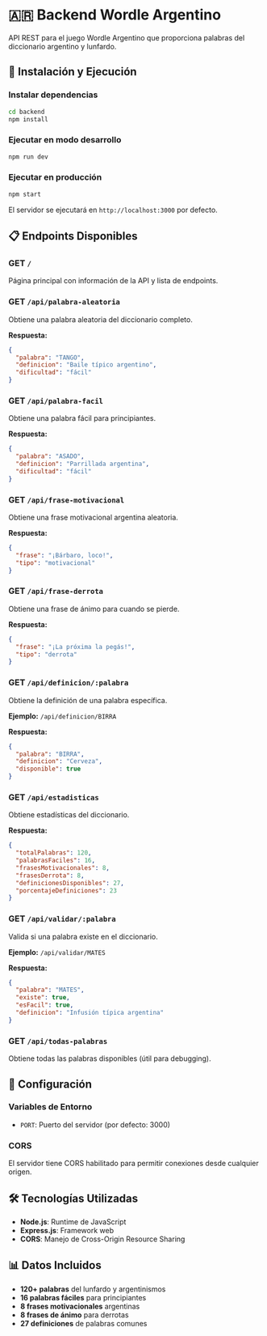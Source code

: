 # 🇦🇷 Backend Wordle Argentino

API REST para el juego Wordle Argentino que proporciona palabras del diccionario argentino y lunfardo.

## 🚀 Instalación y Ejecución

### Instalar dependencias
```bash
cd backend
npm install
```

### Ejecutar en modo desarrollo
```bash
npm run dev
```

### Ejecutar en producción
```bash
npm start
```

El servidor se ejecutará en `http://localhost:3000` por defecto.

## 📋 Endpoints Disponibles

### GET `/`
Página principal con información de la API y lista de endpoints.

### GET `/api/palabra-aleatoria`
Obtiene una palabra aleatoria del diccionario completo.

**Respuesta:**
```json
{
  "palabra": "TANGO",
  "definicion": "Baile típico argentino",
  "dificultad": "fácil"
}
```

### GET `/api/palabra-facil`
Obtiene una palabra fácil para principiantes.

**Respuesta:**
```json
{
  "palabra": "ASADO",
  "definicion": "Parrillada argentina",
  "dificultad": "fácil"
}
```

### GET `/api/frase-motivacional`
Obtiene una frase motivacional argentina aleatoria.

**Respuesta:**
```json
{
  "frase": "¡Bárbaro, loco!",
  "tipo": "motivacional"
}
```

### GET `/api/frase-derrota`
Obtiene una frase de ánimo para cuando se pierde.

**Respuesta:**
```json
{
  "frase": "¡La próxima la pegás!",
  "tipo": "derrota"
}
```

### GET `/api/definicion/:palabra`
Obtiene la definición de una palabra específica.

**Ejemplo:** `/api/definicion/BIRRA`

**Respuesta:**
```json
{
  "palabra": "BIRRA",
  "definicion": "Cerveza",
  "disponible": true
}
```

### GET `/api/estadisticas`
Obtiene estadísticas del diccionario.

**Respuesta:**
```json
{
  "totalPalabras": 120,
  "palabrasFaciles": 16,
  "frasesMotivacionales": 8,
  "frasesDerrota": 8,
  "definicionesDisponibles": 27,
  "porcentajeDefiniciones": 23
}
```

### GET `/api/validar/:palabra`
Valida si una palabra existe en el diccionario.

**Ejemplo:** `/api/validar/MATES`

**Respuesta:**
```json
{
  "palabra": "MATES",
  "existe": true,
  "esFacil": true,
  "definicion": "Infusión típica argentina"
}
```

### GET `/api/todas-palabras`
Obtiene todas las palabras disponibles (útil para debugging).

## 🔧 Configuración

### Variables de Entorno
- `PORT`: Puerto del servidor (por defecto: 3000)

### CORS
El servidor tiene CORS habilitado para permitir conexiones desde cualquier origen.


## 🛠️ Tecnologías Utilizadas

- **Node.js**: Runtime de JavaScript
- **Express.js**: Framework web
- **CORS**: Manejo de Cross-Origin Resource Sharing

## 📊 Datos Incluidos

- **120+ palabras** del lunfardo y argentinismos
- **16 palabras fáciles** para principiantes
- **8 frases motivacionales** argentinas
- **8 frases de ánimo** para derrotas
- **27 definiciones** de palabras comunes 